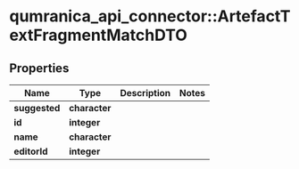 # qumranica_api_connector::ArtefactTextFragmentMatchDTO

## Properties
Name | Type | Description | Notes
------------ | ------------- | ------------- | -------------
**suggested** | **character** |  | 
**id** | **integer** |  | 
**name** | **character** |  | 
**editorId** | **integer** |  | 


